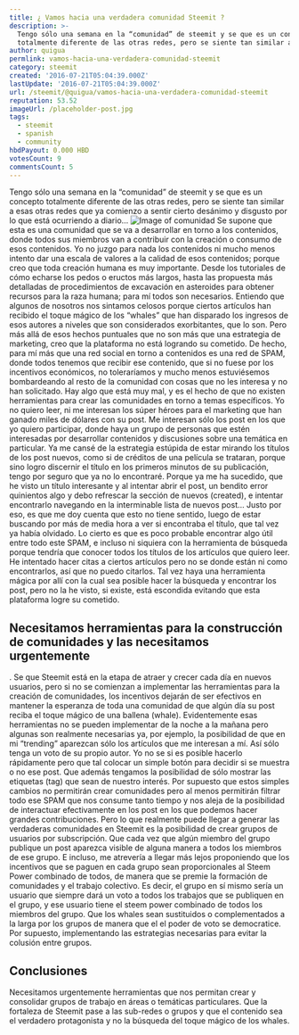 ```yaml
---
title: ¿ Vamos hacia una verdadera comunidad Steemit ?
description: >-
  Tengo sólo una semana en la “comunidad” de steemit y se que es un concepto
  totalmente diferente de las otras redes, pero se siente tan similar a esas ...
author: quigua
permlink: vamos-hacia-una-verdadera-comunidad-steemit
category: steemit
created: '2016-07-21T05:04:39.000Z'
lastUpdate: '2016-07-21T05:04:39.000Z'
url: /steemit/@quigua/vamos-hacia-una-verdadera-comunidad-steemit
reputation: 53.52
imageUrl: /placeholder-post.jpg
tags:
  - steemit
  - spanish
  - community
hbdPayout: 0.000 HBD
votesCount: 9
commentsCount: 5
---
```


Tengo sólo una semana en la “comunidad” de steemit y se que es un concepto totalmente diferente de las otras redes, pero se siente tan similar a esas otras redes que ya comienzo a sentir cierto desánimo y disgusto por lo que está ocurriendo a diario…
![Image of comunidad](http://solar-fotovoltaico.com/images/comunidad.jpg)
Se supone que esta es una comunidad que se va a desarrollar en torno a los contenidos, donde todos sus miembros van a contribuir con la creación o consumo de esos contenidos. Yo no juzgo para nada los contenidos ni mucho menos intento dar una escala de valores a la calidad de esos contenidos; porque creo que toda creación humana es muy importante. Desde los tutoriales de cómo echarse los pedos o eructos más largos, hasta las propuesta más detalladas de procedimientos de excavación en asteroides para obtener recursos para la raza humana; para mí todos son necesarios. Entiendo que algunos de nosotros nos sintamos celosos porque ciertos artículos han recibido el toque mágico de los “whales” que han disparado los ingresos de esos autores a niveles que son considerados exorbitantes, que lo son. Pero más allá de esos hechos puntuales que no  son más que una estrategia de marketing, creo que la plataforma no está logrando su cometido. 
De hecho,  para mí más que una red social en torno a contenidos es una red de SPAM, donde todos tenemos que recibir ese contenido, que si no fuese por los incentivos económicos, no toleraríamos y mucho menos estuviésemos bombardeando al resto de la comunidad con cosas que no les interesa y no han solicitado. 
Hay algo que está muy mal, y es el hecho de que no existen herramientas para crear las comunidades en torno a temas específicos. Yo no quiero leer, ni me interesan los súper héroes para el marketing que han ganado miles de dólares con su post. Me interesan sólo los post en los que yo quiero participar, donde haya un grupo de personas que estén interesadas por desarrollar contenidos y discusiones sobre una temática en particular. Ya me cansé de la estrategia estúpida de estar mirando los títulos de los post nuevos, como si de créditos de una película se trataran, porque sino logro discernir el título en los primeros minutos de su publicación, tengo por seguro que ya no lo encontraré. Porque ya me ha sucedido, que he visto un título interesante y al intentar abrir el post, un bendito error quinientos algo y debo refrescar la sección de  nuevos (created), e intentar encontrarlo navegando en la interminable lista  de nuevos post…
Justo por eso, es que me doy cuenta que esto no tiene sentido, luego de estar buscando por más de media hora a ver si encontraba el título,  que tal vez ya había olvidado. Lo cierto es que es poco probable encontrar algo útil entre todo este SPAM, e incluso ni siquiera con la herramienta de búsqueda porque tendría que conocer todos los títulos de los artículos que quiero leer. He intentado hacer citas a ciertos artículos pero no se donde están ni como encontrarlos, así que no puedo citarlos. Tal vez haya una herramienta mágica por allí con la cual sea posible hacer la búsqueda y encontrar los post, pero no la he visto, si existe, está escondida evitando que esta plataforma logre su cometido.
<h2>Necesitamos herramientas para la construcción de comunidades y las necesitamos urgentemente</h2>. 
Se que Steemit está en la etapa de atraer y crecer cada día en nuevos usuarios, pero si no se comienzan a implementar las herramientas para la creación de comunidades, los incentivos dejarán de ser efectivos en mantener la esperanza de toda una comunidad de que algún día su post reciba el toque mágico de una ballena (whale). 
Evidentemente esas herramientas no se pueden implementar de la noche a la mañana pero algunas son realmente necesarias ya, por ejemplo, la posibilidad de que en mi “trending” aparezcan sólo los artículos que me interesan a mí. Así sólo tenga un voto de su propio autor. Yo no se si es posible hacerlo rápidamente pero que tal colocar un simple botón para decidir si se muestra o no ese post. Que además tengamos la posibilidad de sólo mostrar las etiquetas (tag) que sean de nuestro interés.
Por supuesto que estos simples cambios no permitirán crear comunidades pero al menos permitirán filtrar todo ese SPAM que nos consume tanto tiempo y nos aleja de la posibilidad de interactuar efectivamente en los post en los que podemos hacer grandes contribuciones.
Pero lo que realmente puede llegar a generar las verdaderas comunidades en Steemit es la posibilidad de crear grupos de usuarios por subscripción. Que cada vez que algún miembro del grupo publique un post aparezca visible de alguna manera a todos los miembros de ese grupo. E incluso, me atrevería a llegar más lejos proponiendo que los incentivos que se paguen en cada grupo sean proporcionales al Steem Power combinado de todos, de manera que se premie la formación de comunidades y el trabajo colectivo. Es decir, el grupo en sí mismo sería un usuario que siempre dará un voto a todos los trabajos que se publiquen en el grupo, y ese usuario tiene el steem power combinado de todos los miembros del grupo. Que los whales sean sustituidos o complementados a la larga por los grupos de manera que el el poder de voto se democratice. Por supuesto, implementando las estrategias necesarias para evitar la colusión entre grupos.

<h2>Conclusiones</h2>

Necesitamos urgentemente herramientas que nos permitan crear y consolidar grupos de trabajo en áreas o temáticas particulares. Que la fortaleza de Steemit pase a las sub-redes o grupos y que el contenido sea el verdadero protagonista y no la búsqueda del toque mágico de los whales.
